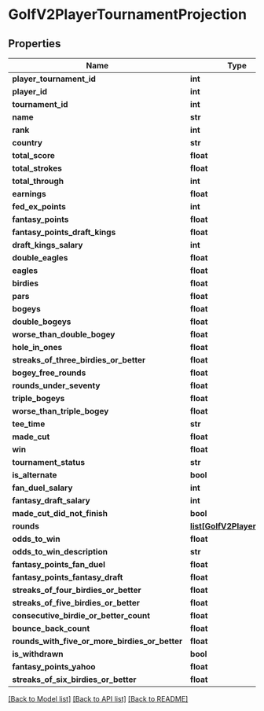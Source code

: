 # GolfV2PlayerTournamentProjection

## Properties
Name | Type | Description | Notes
------------ | ------------- | ------------- | -------------
**player_tournament_id** | **int** |  | [optional] 
**player_id** | **int** |  | [optional] 
**tournament_id** | **int** |  | [optional] 
**name** | **str** |  | [optional] 
**rank** | **int** |  | [optional] 
**country** | **str** |  | [optional] 
**total_score** | **float** |  | [optional] 
**total_strokes** | **float** |  | [optional] 
**total_through** | **int** |  | [optional] 
**earnings** | **float** |  | [optional] 
**fed_ex_points** | **int** |  | [optional] 
**fantasy_points** | **float** |  | [optional] 
**fantasy_points_draft_kings** | **float** |  | [optional] 
**draft_kings_salary** | **int** |  | [optional] 
**double_eagles** | **float** |  | [optional] 
**eagles** | **float** |  | [optional] 
**birdies** | **float** |  | [optional] 
**pars** | **float** |  | [optional] 
**bogeys** | **float** |  | [optional] 
**double_bogeys** | **float** |  | [optional] 
**worse_than_double_bogey** | **float** |  | [optional] 
**hole_in_ones** | **float** |  | [optional] 
**streaks_of_three_birdies_or_better** | **float** |  | [optional] 
**bogey_free_rounds** | **float** |  | [optional] 
**rounds_under_seventy** | **float** |  | [optional] 
**triple_bogeys** | **float** |  | [optional] 
**worse_than_triple_bogey** | **float** |  | [optional] 
**tee_time** | **str** |  | [optional] 
**made_cut** | **float** |  | [optional] 
**win** | **float** |  | [optional] 
**tournament_status** | **str** |  | [optional] 
**is_alternate** | **bool** |  | [optional] 
**fan_duel_salary** | **int** |  | [optional] 
**fantasy_draft_salary** | **int** |  | [optional] 
**made_cut_did_not_finish** | **bool** |  | [optional] 
**rounds** | [**list[GolfV2PlayerRound]**](GolfV2PlayerRound.md) |  | [optional] 
**odds_to_win** | **float** |  | [optional] 
**odds_to_win_description** | **str** |  | [optional] 
**fantasy_points_fan_duel** | **float** |  | [optional] 
**fantasy_points_fantasy_draft** | **float** |  | [optional] 
**streaks_of_four_birdies_or_better** | **float** |  | [optional] 
**streaks_of_five_birdies_or_better** | **float** |  | [optional] 
**consecutive_birdie_or_better_count** | **float** |  | [optional] 
**bounce_back_count** | **float** |  | [optional] 
**rounds_with_five_or_more_birdies_or_better** | **float** |  | [optional] 
**is_withdrawn** | **bool** |  | [optional] 
**fantasy_points_yahoo** | **float** |  | [optional] 
**streaks_of_six_birdies_or_better** | **float** |  | [optional] 

[[Back to Model list]](../README.md#documentation-for-models) [[Back to API list]](../README.md#documentation-for-api-endpoints) [[Back to README]](../README.md)

